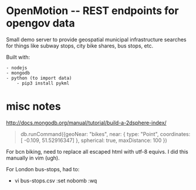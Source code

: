 OpenMotion -- REST endpoints for opengov data
=============================================

Small demo server to provide geospatial municipal infrastructure searches
for things like subway stops, city bike shares, bus stops, etc.

Built with:

    - nodejs
    - mongodb
    - python (to import data)
        - pip3 install pykml


misc notes
==========

http://docs.mongodb.org/manual/tutorial/build-a-2dsphere-index/

> db.runCommand({geoNear: "bikes", near: { type: "Point", coordinates: [ -0.109, 51.52916347] }, spherical: true, maxDistance: 100 })

For bcn biking, need to replace all escaped html with utf-8 equivs. I did
this manually in vim (ugh).

For London bus-stops, had to:

  - vi bus-stops.csv
    :set nobomb
    :wq
